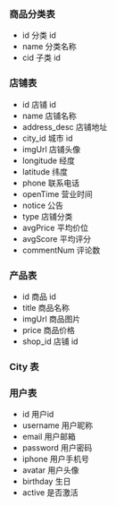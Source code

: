 ### 商品分类表

- id 分类 id
- name 分类名称
- cid 子类 id

### 店铺表

- id 店铺 id
- name 店铺名称
- address_desc 店铺地址
- city_id 城市 id
- imgUrl 店铺头像
- longitude 经度
- latitude 纬度
- phone 联系电话
- openTime 营业时间
- notice 公告
- type 店铺分类
- avgPrice 平均价位
- avgScore 平均评分
- commentNum 评论数


### 产品表

- id 商品 id
- title 商品名称
- imgUrl 商品图片
- price 商品价格
- shop_id 店铺 id

### City 表

### 用户表

- id 用户id
- username 用户昵称
- email   用户邮箱
- password  用户密码
- iphone 用户手机号
- avatar 用户头像
- birthday 生日
- active 是否激活
